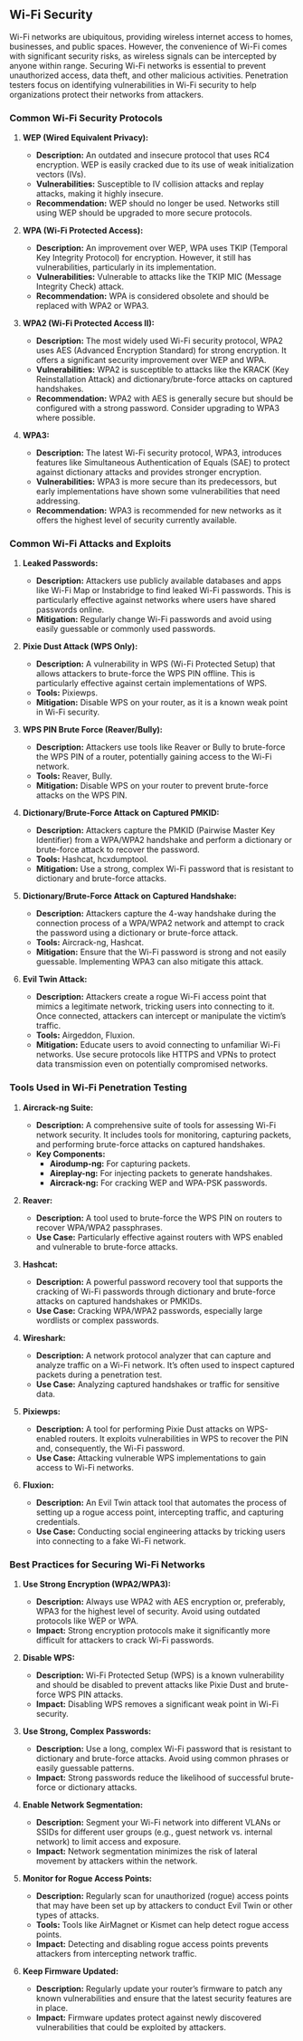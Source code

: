 ## Wi-Fi Security

Wi-Fi networks are ubiquitous, providing wireless internet access to homes, businesses, and public spaces. However, the convenience of Wi-Fi comes with significant security risks, as wireless signals can be intercepted by anyone within range. Securing Wi-Fi networks is essential to prevent unauthorized access, data theft, and other malicious activities. Penetration testers focus on identifying vulnerabilities in Wi-Fi security to help organizations protect their networks from attackers.

### Common Wi-Fi Security Protocols

1. **WEP (Wired Equivalent Privacy):**
   - **Description:** An outdated and insecure protocol that uses RC4 encryption. WEP is easily cracked due to its use of weak initialization vectors (IVs).
   - **Vulnerabilities:** Susceptible to IV collision attacks and replay attacks, making it highly insecure.
   - **Recommendation:** WEP should no longer be used. Networks still using WEP should be upgraded to more secure protocols.

2. **WPA (Wi-Fi Protected Access):**
   - **Description:** An improvement over WEP, WPA uses TKIP (Temporal Key Integrity Protocol) for encryption. However, it still has vulnerabilities, particularly in its implementation.
   - **Vulnerabilities:** Vulnerable to attacks like the TKIP MIC (Message Integrity Check) attack.
   - **Recommendation:** WPA is considered obsolete and should be replaced with WPA2 or WPA3.

3. **WPA2 (Wi-Fi Protected Access II):**
   - **Description:** The most widely used Wi-Fi security protocol, WPA2 uses AES (Advanced Encryption Standard) for strong encryption. It offers a significant security improvement over WEP and WPA.
   - **Vulnerabilities:** WPA2 is susceptible to attacks like the KRACK (Key Reinstallation Attack) and dictionary/brute-force attacks on captured handshakes.
   - **Recommendation:** WPA2 with AES is generally secure but should be configured with a strong password. Consider upgrading to WPA3 where possible.

4. **WPA3:**
   - **Description:** The latest Wi-Fi security protocol, WPA3, introduces features like Simultaneous Authentication of Equals (SAE) to protect against dictionary attacks and provides stronger encryption.
   - **Vulnerabilities:** WPA3 is more secure than its predecessors, but early implementations have shown some vulnerabilities that need addressing.
   - **Recommendation:** WPA3 is recommended for new networks as it offers the highest level of security currently available.

### Common Wi-Fi Attacks and Exploits

1. **Leaked Passwords:**
   - **Description:** Attackers use publicly available databases and apps like Wi-Fi Map or Instabridge to find leaked Wi-Fi passwords. This is particularly effective against networks where users have shared passwords online.
   - **Mitigation:** Regularly change Wi-Fi passwords and avoid using easily guessable or commonly used passwords.

2. **Pixie Dust Attack (WPS Only):**
   - **Description:** A vulnerability in WPS (Wi-Fi Protected Setup) that allows attackers to brute-force the WPS PIN offline. This is particularly effective against certain implementations of WPS.
   - **Tools:** Pixiewps.
   - **Mitigation:** Disable WPS on your router, as it is a known weak point in Wi-Fi security.

3. **WPS PIN Brute Force (Reaver/Bully):**
   - **Description:** Attackers use tools like Reaver or Bully to brute-force the WPS PIN of a router, potentially gaining access to the Wi-Fi network.
   - **Tools:** Reaver, Bully.
   - **Mitigation:** Disable WPS on your router to prevent brute-force attacks on the WPS PIN.

4. **Dictionary/Brute-Force Attack on Captured PMKID:**
   - **Description:** Attackers capture the PMKID (Pairwise Master Key Identifier) from a WPA/WPA2 handshake and perform a dictionary or brute-force attack to recover the password.
   - **Tools:** Hashcat, hcxdumptool.
   - **Mitigation:** Use a strong, complex Wi-Fi password that is resistant to dictionary and brute-force attacks.

5. **Dictionary/Brute-Force Attack on Captured Handshake:**
   - **Description:** Attackers capture the 4-way handshake during the connection process of a WPA/WPA2 network and attempt to crack the password using a dictionary or brute-force attack.
   - **Tools:** Aircrack-ng, Hashcat.
   - **Mitigation:** Ensure that the Wi-Fi password is strong and not easily guessable. Implementing WPA3 can also mitigate this attack.

6. **Evil Twin Attack:**
   - **Description:** Attackers create a rogue Wi-Fi access point that mimics a legitimate network, tricking users into connecting to it. Once connected, attackers can intercept or manipulate the victim’s traffic.
   - **Tools:** Airgeddon, Fluxion.
   - **Mitigation:** Educate users to avoid connecting to unfamiliar Wi-Fi networks. Use secure protocols like HTTPS and VPNs to protect data transmission even on potentially compromised networks.

### Tools Used in Wi-Fi Penetration Testing

1. **Aircrack-ng Suite:**
   - **Description:** A comprehensive suite of tools for assessing Wi-Fi network security. It includes tools for monitoring, capturing packets, and performing brute-force attacks on captured handshakes.
   - **Key Components:**
     - **Airodump-ng:** For capturing packets.
     - **Aireplay-ng:** For injecting packets to generate handshakes.
     - **Aircrack-ng:** For cracking WEP and WPA-PSK passwords.

2. **Reaver:**
   - **Description:** A tool used to brute-force the WPS PIN on routers to recover WPA/WPA2 passphrases.
   - **Use Case:** Particularly effective against routers with WPS enabled and vulnerable to brute-force attacks.

3. **Hashcat:**
   - **Description:** A powerful password recovery tool that supports the cracking of Wi-Fi passwords through dictionary and brute-force attacks on captured handshakes or PMKIDs.
   - **Use Case:** Cracking WPA/WPA2 passwords, especially large wordlists or complex passwords.

4. **Wireshark:**
   - **Description:** A network protocol analyzer that can capture and analyze traffic on a Wi-Fi network. It’s often used to inspect captured packets during a penetration test.
   - **Use Case:** Analyzing captured handshakes or traffic for sensitive data.

5. **Pixiewps:**
   - **Description:** A tool for performing Pixie Dust attacks on WPS-enabled routers. It exploits vulnerabilities in WPS to recover the PIN and, consequently, the Wi-Fi password.
   - **Use Case:** Attacking vulnerable WPS implementations to gain access to Wi-Fi networks.

6. **Fluxion:**
   - **Description:** An Evil Twin attack tool that automates the process of setting up a rogue access point, intercepting traffic, and capturing credentials.
   - **Use Case:** Conducting social engineering attacks by tricking users into connecting to a fake Wi-Fi network.

### Best Practices for Securing Wi-Fi Networks

1. **Use Strong Encryption (WPA2/WPA3):**
   - **Description:** Always use WPA2 with AES encryption or, preferably, WPA3 for the highest level of security. Avoid using outdated protocols like WEP or WPA.
   - **Impact:** Strong encryption protocols make it significantly more difficult for attackers to crack Wi-Fi passwords.

2. **Disable WPS:**
   - **Description:** Wi-Fi Protected Setup (WPS) is a known vulnerability and should be disabled to prevent attacks like Pixie Dust and brute-force WPS PIN attacks.
   - **Impact:** Disabling WPS removes a significant weak point in Wi-Fi security.

3. **Use Strong, Complex Passwords:**
   - **Description:** Use a long, complex Wi-Fi password that is resistant to dictionary and brute-force attacks. Avoid using common phrases or easily guessable patterns.
   - **Impact:** Strong passwords reduce the likelihood of successful brute-force or dictionary attacks.

4. **Enable Network Segmentation:**
   - **Description:** Segment your Wi-Fi network into different VLANs or SSIDs for different user groups (e.g., guest network vs. internal network) to limit access and exposure.
   - **Impact:** Network segmentation minimizes the risk of lateral movement by attackers within the network.

5. **Monitor for Rogue Access Points:**
   - **Description:** Regularly scan for unauthorized (rogue) access points that may have been set up by attackers to conduct Evil Twin or other types of attacks.
   - **Tools:** Tools like AirMagnet or Kismet can help detect rogue access points.
   - **Impact:** Detecting and disabling rogue access points prevents attackers from intercepting network traffic.

6. **Keep Firmware Updated:**
   - **Description:** Regularly update your router’s firmware to patch any known vulnerabilities and ensure that the latest security features are in place.
   - **Impact:** Firmware updates protect against newly discovered vulnerabilities that could be exploited by attackers.
